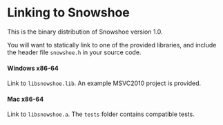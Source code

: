 # Linking to Snowshoe

This is the binary distribution of Snowshoe version 1.0.

You will want to statically link to one of the provided libraries,
and include the header file `snowshoe.h` in your source code.

#### Windows x86-64

Link to `libsnowshoe.lib`.  An example MSVC2010 project is provided.

#### Mac x86-64

Link to `libsnowshoe.a`.  The `tests` folder contains compatible tests.

